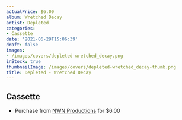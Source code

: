 ```yaml
---
actualPrice: $6.00
album: Wretched Decay
artist: Depleted
categories:
- Cassette
date: '2021-06-29T15:06:39'
draft: false
images:
- /images/covers/depleted-wretched_decay.png
inStock: true
thumbnailImage: /images/covers/depleted-wretched_decay-thumb.png
title: Depleted - Wretched Decay
---
```


## Cassette
* Purchase from [NWN Productions](http://shop.nwnprod.com/index.php?route=product/product&path=73&product_id=8777&sort=pd.name&order=ASC) for $6.00
